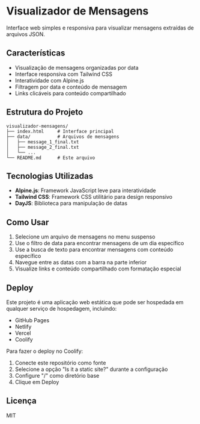# Visualizador de Mensagens

Interface web simples e responsiva para visualizar mensagens extraídas de arquivos JSON.

## Características

- Visualização de mensagens organizadas por data
- Interface responsiva com Tailwind CSS
- Interatividade com Alpine.js
- Filtragem por data e conteúdo de mensagem
- Links clicáveis para conteúdo compartilhado

## Estrutura do Projeto

```
visualizador-mensagens/
├── index.html     # Interface principal
├── data/          # Arquivos de mensagens
│   ├── message_1_final.txt
│   ├── message_2_final.txt
│   └── ...
└── README.md      # Este arquivo
```

## Tecnologias Utilizadas

- **Alpine.js**: Framework JavaScript leve para interatividade
- **Tailwind CSS**: Framework CSS utilitário para design responsivo
- **DayJS**: Biblioteca para manipulação de datas

## Como Usar

1. Selecione um arquivo de mensagens no menu suspenso
2. Use o filtro de data para encontrar mensagens de um dia específico
3. Use a busca de texto para encontrar mensagens com conteúdo específico
4. Navegue entre as datas com a barra na parte inferior
5. Visualize links e conteúdo compartilhado com formatação especial

## Deploy

Este projeto é uma aplicação web estática que pode ser hospedada em qualquer serviço de hospedagem, incluindo:
- GitHub Pages
- Netlify
- Vercel
- Coolify

Para fazer o deploy no Coolify:
1. Conecte este repositório como fonte
2. Selecione a opção "Is it a static site?" durante a configuração
3. Configure "/" como diretório base
4. Clique em Deploy

## Licença

MIT